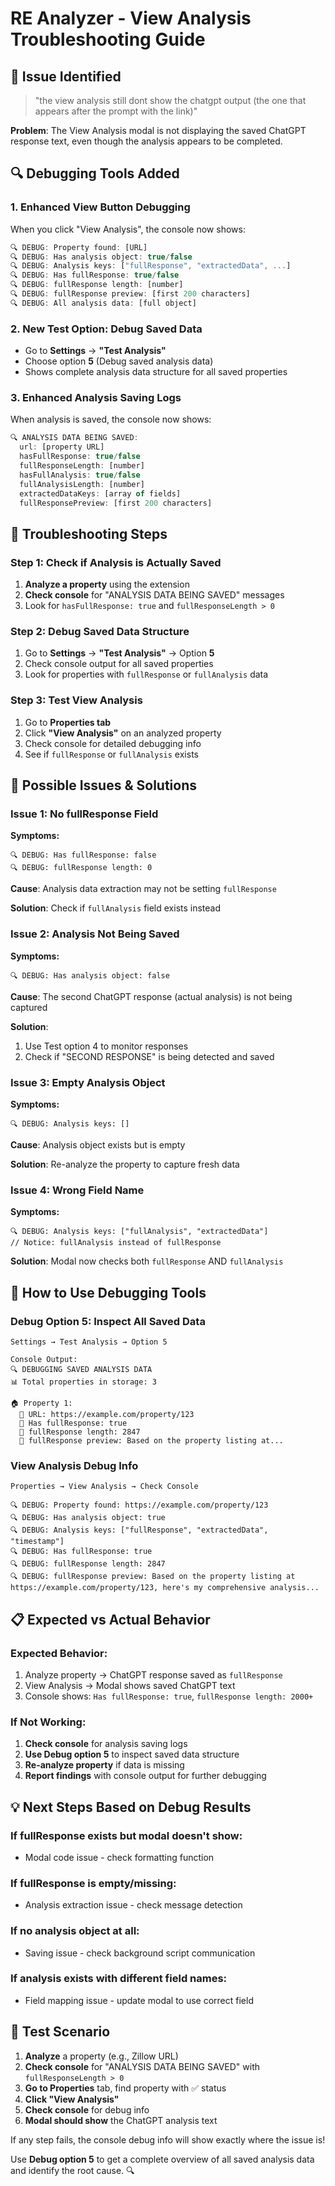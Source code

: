 # RE Analyzer - View Analysis Troubleshooting Guide

## 🔧 **Issue Identified**

> "the view analysis still dont show the chatgpt output (the one that appears after the prompt with the link)"

**Problem**: The View Analysis modal is not displaying the saved ChatGPT response text, even though the analysis appears to be completed.

## 🔍 **Debugging Tools Added**

### **1. Enhanced View Button Debugging**
When you click "View Analysis", the console now shows:
```javascript
🔍 DEBUG: Property found: [URL]
🔍 DEBUG: Has analysis object: true/false
🔍 DEBUG: Analysis keys: ["fullResponse", "extractedData", ...]
🔍 DEBUG: Has fullResponse: true/false
🔍 DEBUG: fullResponse length: [number]
🔍 DEBUG: fullResponse preview: [first 200 characters]
🔍 DEBUG: All analysis data: [full object]
```

### **2. New Test Option: Debug Saved Data**
- Go to **Settings** → **"Test Analysis"** 
- Choose option **5** (Debug saved analysis data)
- Shows complete analysis data structure for all saved properties

### **3. Enhanced Analysis Saving Logs**
When analysis is saved, the console now shows:
```javascript
🔍 ANALYSIS DATA BEING SAVED:
  url: [property URL]
  hasFullResponse: true/false
  fullResponseLength: [number]
  hasFullAnalysis: true/false
  fullAnalysisLength: [number]
  extractedDataKeys: [array of fields]
  fullResponsePreview: [first 200 characters]
```

## 🎯 **Troubleshooting Steps**

### **Step 1: Check if Analysis is Actually Saved**
1. **Analyze a property** using the extension
2. **Check console** for "ANALYSIS DATA BEING SAVED" messages
3. Look for `hasFullResponse: true` and `fullResponseLength > 0`

### **Step 2: Debug Saved Data Structure**
1. Go to **Settings** → **"Test Analysis"** → Option **5**
2. Check console output for all saved properties
3. Look for properties with `fullResponse` or `fullAnalysis` data

### **Step 3: Test View Analysis**
1. Go to **Properties tab**
2. Click **"View Analysis"** on an analyzed property
3. Check console for detailed debugging info
4. See if `fullResponse` or `fullAnalysis` exists

## 🔧 **Possible Issues & Solutions**

### **Issue 1: No fullResponse Field**
**Symptoms:**
```
🔍 DEBUG: Has fullResponse: false
🔍 DEBUG: fullResponse length: 0
```

**Cause**: Analysis data extraction may not be setting `fullResponse`

**Solution**: Check if `fullAnalysis` field exists instead

### **Issue 2: Analysis Not Being Saved**
**Symptoms:**
```
🔍 DEBUG: Has analysis object: false
```

**Cause**: The second ChatGPT response (actual analysis) is not being captured

**Solution**: 
1. Use Test option 4 to monitor responses
2. Check if "SECOND RESPONSE" is being detected and saved

### **Issue 3: Empty Analysis Object**
**Symptoms:**
```
🔍 DEBUG: Analysis keys: []
```

**Cause**: Analysis object exists but is empty

**Solution**: Re-analyze the property to capture fresh data

### **Issue 4: Wrong Field Name**
**Symptoms:** 
```
🔍 DEBUG: Analysis keys: ["fullAnalysis", "extractedData"]
// Notice: fullAnalysis instead of fullResponse
```

**Solution**: Modal now checks both `fullResponse` AND `fullAnalysis`

## 🚀 **How to Use Debugging Tools**

### **Debug Option 5: Inspect All Saved Data**
```
Settings → Test Analysis → Option 5

Console Output:
🔍 DEBUGGING SAVED ANALYSIS DATA
📊 Total properties in storage: 3

🏠 Property 1:
  📍 URL: https://example.com/property/123
  📄 Has fullResponse: true
  📏 fullResponse length: 2847
  📄 fullResponse preview: Based on the property listing at...
```

### **View Analysis Debug Info**
```
Properties → View Analysis → Check Console

🔍 DEBUG: Property found: https://example.com/property/123
🔍 DEBUG: Has analysis object: true
🔍 DEBUG: Analysis keys: ["fullResponse", "extractedData", "timestamp"]
🔍 DEBUG: Has fullResponse: true
🔍 DEBUG: fullResponse length: 2847
🔍 DEBUG: fullResponse preview: Based on the property listing at https://example.com/property/123, here's my comprehensive analysis...
```

## 📋 **Expected vs Actual Behavior**

### **Expected Behavior:**
1. Analyze property → ChatGPT response saved as `fullResponse`
2. View Analysis → Modal shows saved ChatGPT text
3. Console shows: `Has fullResponse: true`, `fullResponse length: 2000+`

### **If Not Working:**
1. **Check console** for analysis saving logs
2. **Use Debug option 5** to inspect saved data structure
3. **Re-analyze property** if data is missing
4. **Report findings** with console output for further debugging

## 💡 **Next Steps Based on Debug Results**

### **If fullResponse exists but modal doesn't show:**
- Modal code issue - check formatting function

### **If fullResponse is empty/missing:**
- Analysis extraction issue - check message detection

### **If no analysis object at all:**
- Saving issue - check background script communication

### **If analysis exists with different field names:**
- Field mapping issue - update modal to use correct field

## 🎯 **Test Scenario**

1. **Analyze** a property (e.g., Zillow URL)
2. **Check console** for "ANALYSIS DATA BEING SAVED" with `fullResponseLength > 0`
3. **Go to Properties** tab, find property with ✅ status
4. **Click "View Analysis"** 
5. **Check console** for debug info
6. **Modal should show** the ChatGPT analysis text

If any step fails, the console debug info will show exactly where the issue is!

Use **Debug option 5** to get a complete overview of all saved analysis data and identify the root cause. 🔍